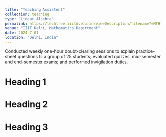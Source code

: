 ```yaml
---
title: "Teaching Assistent"
collection: teaching
type: "Linear Algebra"
permalink: https://techtree.iiitd.edu.in/viewDescription/filename?=MTH100
venue: "IIIT Delhi, Mathematics Department"
date: 2024-7-01
location: "Delhi, India"
---
```


Conducted weekly one-hour doubt-clearing sessions to explain practice-sheet questions to a
group of 25 students; evaluated quizzes, mid-semester and end-semester exams; and performed invigilation duties.

Heading 1
======

Heading 2
======

Heading 3
======
